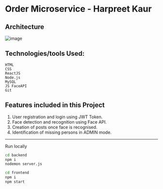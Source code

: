 # Order Microservice - Harpreet Kaur

## Architecture

![image](https://user-images.githubusercontent.com/95997828/170783261-723c1c9e-8e84-4f72-a13a-b9d37f85535e.png)

## Technologies/tools Used:

    HTML
    CSS
    ReactJS
    Node.js
    MySQL
    JS FaceAPI
    Git

## Features included in this Project

1. User registration and login using JWT Token.
2. Face detection and recognition using Face API.
3. Creation of posts once face is recognised.
4. Identification of missing persons in ADMIN mode.

---

Run locally

```sh
cd backend
npm i
nodemon server.js
```

```sh
cd frontend
npm i
npm start
```
